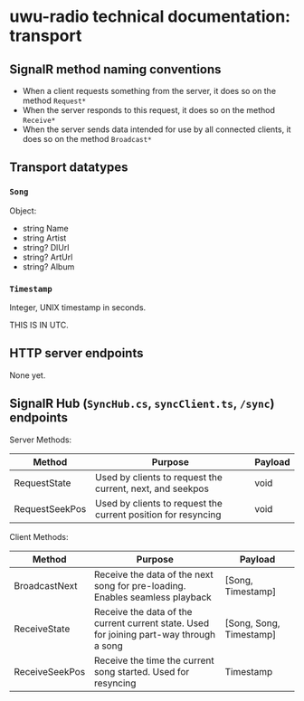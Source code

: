 # uwu-radio technical documentation: transport

## SignalR method naming conventions

- When a client requests something from the server, it does so on the method `Request*`
- When the server responds to this request, it does so on the method `Receive*`
- When the server sends data intended for use by all connected clients, it does so on the method `Broadcast*`

## Transport datatypes
### `Song`
Object:

- string Name
- string Artist
- string? DlUrl
- string? ArtUrl
- string? Album

### `Timestamp`
Integer, UNIX timestamp in seconds.

THIS IS IN UTC.

## HTTP server endpoints
None yet.

## SignalR Hub (`SyncHub.cs`, `syncClient.ts`, `/sync`) endpoints

Server Methods:

| Method         | Purpose                                                       | Payload |
|----------------|---------------------------------------------------------------|---------|
| RequestState   | Used by clients to request the current, next, and seekpos     | void    |
| RequestSeekPos | Used by clients to request the current position for resyncing | void    |

Client Methods:

| Method         | Purpose                                                                                 | Payload                  |
|----------------|-----------------------------------------------------------------------------------------|--------------------------|
| BroadcastNext  | Receive the data of the next song for pre-loading. Enables seamless playback            | [Song, Timestamp]        |
| ReceiveState   | Receive the data of the current current state. Used for joining part-way through a song | [Song, Song, Timestamp]  |
| ReceiveSeekPos | Receive the time the current song started. Used for resyncing                           | Timestamp                |